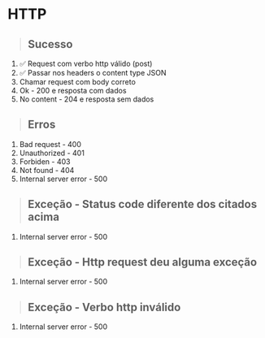 # HTTP

> ## Sucesso
1. ✅ Request com verbo http válido (post)
2. ✅ Passar nos headers o content type JSON
3. Chamar request com body correto
4. Ok - 200 e resposta com dados
5. No content  - 204 e resposta sem dados

> ## Erros
1. Bad request - 400
2. Unauthorized - 401
3. Forbiden - 403
4. Not found - 404
5. Internal server error - 500

> ## Exceção - Status code diferente dos citados acima
1. Internal server error - 500

> ## Exceção - Http request deu alguma exceção
1. Internal server error - 500

> ## Exceção - Verbo http inválido
1. Internal server error - 500